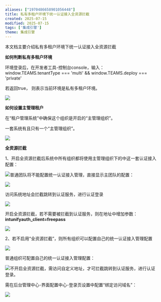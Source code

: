 ```yaml
---
aliases: ["1970486658901056448"]
title: 私有多租户环境下统一认证接入全资源拦截
created: 2025-07-15
modified: 2025-07-15
tags: ['集成引擎']
theme: 集成引擎
---
```


本文档主要介绍私有多租户环境下统一认证接入全资源拦截

**如何判断私有多租户环境**

环境登录后，在开发者工具-控制台console，输入：window.TEAMS.tenantType === 'multi' && window.TEAMS.deploy === 'private'

若返回true， 则表示当前环境是私有多租户环境。

![](81de8e3bdc32ac61d7da8763a0d6b333.jpg)

**如何设置主管理租户**

在“租户管理系统”中确保这个组织是开启的“主管理组织”。

一套系统有且只有一个“主管理组织”。

![](97e7fa027d3a7c639cc87b3c420866ce.jpg)

**全资源拦截**

1、开启全资源拦截后系统中所有组织都将使用主管理组织下的中这一套认证接入配置：

![](898878990c0e0d2cf95816ad9f351afa.jpg)普通团队将不能配置统一认证接入管理，直接显示主团队的配置：

![](146a6582cd403e1ecc8e51baea861b69.jpg)

访问系统地址会拦截跳转到认证服务，进行认证登录

![](aee3bd04ea3c658664a9f26d59daea3e.jpg)

开启全资源拦截，若不需要被拦截到认证服务，则在地址中增加参数：**intunifyauth\_client=freepass**

![](b2e235e0413dae1d29da26a36cab2737.jpg)

2、若不启用“全资源拦截”，则所有组织可以配置自己的统一认证接入管理配置

![](158c4147c54294ab3a2be31e9d9c4c66.jpg)

普通组织可配置自己的统一认证接入管理配置：

![](42b4edef33188d247f52bec4c5ef67a4.jpg)不开启全资源拦截，需访问自定义地址，才可拦截跳转到认证服务，进行认证登录。

需在后台管理中心-界面配置中心-登录页设置中配置“绑定访问域名”：

![](13a1415e0bd1642d9e16a3fb1d6796cd.jpg)